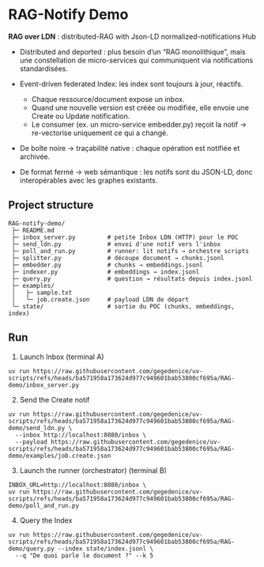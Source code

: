 # RAG-Notify Demo

**RAG over LDN** : distributed-RAG with Json-LD normalized-notifications Hub

- Distributed and deported : plus besoin d’un “RAG monolithique”, mais une constellation de micro-services qui communiquent via notifications standardisées.

- Event-driven federated Index: les index sont toujours à jour, réactifs.
  - Chaque ressource/document expose un inbox.
  - Quand une nouvelle version est créée ou modifiée, elle envoie une Create ou Update notification.
  - Le consumer (ex. un micro-service embedder.py) reçoit la notif → re-vectorise uniquement ce qui a changé.

- De boîte noire → traçabilité native : chaque opération est notifiée et archivée.

- De format fermé → web sémantique : les notifs sont du JSON-LD, donc interopérables avec les graphes existants.

## Project structure

```
RAG-notify-demo/
 ├─ README.md
 ├─ inbox_server.py         # petite Inbox LDN (HTTP) pour le POC
 ├─ send_ldn.py             # envoi d'une notif vers l'inbox
 ├─ poll_and_run.py         # runner: lit notifs → orchestre scripts
 ├─ splitter.py             # découpe document → chunks.jsonl
 ├─ embedder.py             # chunks → embeddings.jsonl
 ├─ indexer.py              # embeddings → index.jsonl
 ├─ query.py                # question → résultats depuis index.jsonl
 ├─ examples/
 │   ├─ sample.txt
 │   └─ job.create.json     # payload LDN de départ
 └─ state/                  # sortie du POC (chunks, embeddings, index)
```

## Run

1. Launch Inbox (terminal A)
```
uv run https://raw.githubusercontent.com/gegedenice/uv-scripts/refs/heads/ba571958a173624d977c949601bab53800cf695a/RAG-demo/inbox_server.py
```

2. Send the Create notif

```
uv run https://raw.githubusercontent.com/gegedenice/uv-scripts/refs/heads/ba571958a173624d977c949601bab53800cf695a/RAG-demo/send_ldn.py \
  --inbox http://localhost:8080/inbox \
  --payload https://raw.githubusercontent.com/gegedenice/uv-scripts/refs/heads/ba571958a173624d977c949601bab53800cf695a/RAG-demo/examples/job.create.json
```

3. Launch the runner (orchestrator) (terminal B)

```
INBOX_URL=http://localhost:8080/inbox \
uv run https://raw.githubusercontent.com/gegedenice/uv-scripts/refs/heads/ba571958a173624d977c949601bab53800cf695a/RAG-demo/poll_and_run.py
```

4. Query the Index

```
uv run https://raw.githubusercontent.com/gegedenice/uv-scripts/refs/heads/ba571958a173624d977c949601bab53800cf695a/RAG-demo/query.py --index state/index.jsonl \
  --q "De quoi parle le document ?" --k 5
```